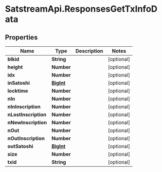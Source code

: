 # SatstreamApi.ResponsesGetTxInfoData

## Properties
Name | Type | Description | Notes
------------ | ------------- | ------------- | -------------
**blkid** | **String** |  | [optional] 
**height** | **Number** |  | [optional] 
**idx** | **Number** |  | [optional] 
**inSatoshi** | [**BigInt**](BigInt.md) |  | [optional] 
**locktime** | **Number** |  | [optional] 
**nIn** | **Number** |  | [optional] 
**nInInscription** | **Number** |  | [optional] 
**nLostInscription** | **Number** |  | [optional] 
**nNewInscription** | **Number** |  | [optional] 
**nOut** | **Number** |  | [optional] 
**nOutInscription** | **Number** |  | [optional] 
**outSatoshi** | [**BigInt**](BigInt.md) |  | [optional] 
**size** | **Number** |  | [optional] 
**txid** | **String** |  | [optional] 
